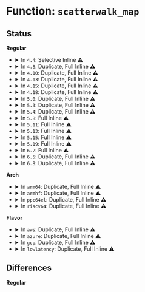# Function: <code>scatterwalk_map</code>

## Status
<b>Regular</b>
<ul>
<li>
<details>
<summary>In <code>4.4</code>: Selective Inline ⚠️</summary>

```c
void *scatterwalk_map(struct scatter_walk *walk);
```

**Collision:** Unique Global

**Inline:** Selective

**Transformation:** False

**Instances:**

```
In crypto/scatterwalk.c (ffffffff8139e760)
Location: crypto/scatterwalk.c:43
Inline: True
Inline callers:
  - crypto/scatterwalk.c:scatterwalk_copychunks
Direct callers:
  - crypto/blkcipher.c:blkcipher_walk_done
  - crypto/blkcipher.c:blkcipher_walk_next
  - crypto/blkcipher.c:blkcipher_walk_next
  - crypto/blkcipher.c:blkcipher_walk_next
```
**Symbols:**

```
ffffffff8139e760-ffffffff8139e7c6: scatterwalk_map (STB_GLOBAL)
```
</details>
</li>
<li>
<details>
<summary>In <code>4.8</code>: Duplicate, Full Inline ⚠️</summary>

**Collision:** Static Duplication

**Inline:** Full

**Transformation:** False

**Instances:**

```
In crypto/scatterwalk.c (ffffffff813db6a9)
Location: include/crypto/scatterwalk.h:89
Inline: True
Inline callers:
  - crypto/scatterwalk.c:scatterwalk_copychunks
```
```
In crypto/blkcipher.c (ffffffff813dd5f1)
Location: include/crypto/scatterwalk.h:89
Inline: True
Inline callers:
  - crypto/blkcipher.c:blkcipher_walk_next
  - crypto/blkcipher.c:blkcipher_walk_next
  - crypto/blkcipher.c:blkcipher_walk_next
  - crypto/blkcipher.c:blkcipher_walk_done
```
</details>
</li>
<li>
<details>
<summary>In <code>4.10</code>: Duplicate, Full Inline ⚠️</summary>

**Collision:** Static Duplication

**Inline:** Full

**Transformation:** False

**Instances:**

```
In crypto/scatterwalk.c (ffffffff813f2fe6)
Location: include/crypto/scatterwalk.h:89
Inline: True
Inline callers:
  - crypto/scatterwalk.c:scatterwalk_copychunks
```
```
In crypto/blkcipher.c (ffffffff813f4ec1)
Location: include/crypto/scatterwalk.h:89
Inline: True
Inline callers:
  - crypto/blkcipher.c:blkcipher_walk_next
  - crypto/blkcipher.c:blkcipher_walk_next
  - crypto/blkcipher.c:blkcipher_walk_next
  - crypto/blkcipher.c:blkcipher_walk_done
```
</details>
</li>
<li>
<details>
<summary>In <code>4.13</code>: Duplicate, Full Inline ⚠️</summary>

**Collision:** Static Duplication

**Inline:** Full

**Transformation:** False

**Instances:**

```
In crypto/scatterwalk.c (ffffffff813ff35b)
Location: include/crypto/scatterwalk.h:89
Inline: True
Inline callers:
  - crypto/scatterwalk.c:scatterwalk_copychunks
```
```
In crypto/blkcipher.c (ffffffff814011fd)
Location: include/crypto/scatterwalk.h:89
Inline: True
Inline callers:
  - crypto/blkcipher.c:blkcipher_walk_next
  - crypto/blkcipher.c:blkcipher_walk_next
  - crypto/blkcipher.c:blkcipher_walk_next
  - crypto/blkcipher.c:blkcipher_walk_done
```
</details>
</li>
<li>
<details>
<summary>In <code>4.15</code>: Duplicate, Full Inline ⚠️</summary>

**Collision:** Static Duplication

**Inline:** Full

**Transformation:** False

**Instances:**

```
In crypto/scatterwalk.c (ffffffff81427958)
Location: include/crypto/scatterwalk.h:89
Inline: True
Inline callers:
  - crypto/scatterwalk.c:scatterwalk_copychunks
```
```
In crypto/blkcipher.c (ffffffff8142980d)
Location: include/crypto/scatterwalk.h:89
Inline: True
Inline callers:
  - crypto/blkcipher.c:blkcipher_walk_next
  - crypto/blkcipher.c:blkcipher_walk_next
  - crypto/blkcipher.c:blkcipher_walk_next
  - crypto/blkcipher.c:blkcipher_walk_done
```
</details>
</li>
<li>
<details>
<summary>In <code>4.18</code>: Duplicate, Full Inline ⚠️</summary>

**Collision:** Static Duplication

**Inline:** Full

**Transformation:** False

**Instances:**

```
In crypto/scatterwalk.c (ffffffff8145a7b8)
Location: include/crypto/scatterwalk.h:89
Inline: True
Inline callers:
  - crypto/scatterwalk.c:scatterwalk_copychunks
```
```
In crypto/blkcipher.c (ffffffff8145c87d)
Location: include/crypto/scatterwalk.h:89
Inline: True
Inline callers:
  - crypto/blkcipher.c:blkcipher_walk_next
  - crypto/blkcipher.c:blkcipher_walk_next
  - crypto/blkcipher.c:blkcipher_walk_next
  - crypto/blkcipher.c:blkcipher_walk_done
```
</details>
</li>
<li>
<details>
<summary>In <code>5.0</code>: Duplicate, Full Inline ⚠️</summary>

**Collision:** Static Duplication

**Inline:** Full

**Transformation:** False

**Instances:**

```
In crypto/scatterwalk.c (ffffffff81478328)
Location: include/crypto/scatterwalk.h:76
Inline: True
Inline callers:
  - crypto/scatterwalk.c:scatterwalk_copychunks
```
```
In crypto/blkcipher.c (ffffffff81479eed)
Location: include/crypto/scatterwalk.h:76
Inline: True
Inline callers:
  - crypto/blkcipher.c:blkcipher_walk_next
  - crypto/blkcipher.c:blkcipher_walk_next
  - crypto/blkcipher.c:blkcipher_walk_next
  - crypto/blkcipher.c:blkcipher_walk_done
```
</details>
</li>
<li>
<details>
<summary>In <code>5.3</code>: Duplicate, Full Inline ⚠️</summary>

**Collision:** Static Duplication

**Inline:** Full

**Transformation:** False

**Instances:**

```
In crypto/scatterwalk.c (ffffffff814a616b)
Location: include/crypto/scatterwalk.h:71
Inline: True
Inline callers:
  - crypto/scatterwalk.c:scatterwalk_copychunks
```
```
In crypto/blkcipher.c (ffffffff814a7da3)
Location: include/crypto/scatterwalk.h:71
Inline: True
Inline callers:
  - crypto/blkcipher.c:blkcipher_walk_next
  - crypto/blkcipher.c:blkcipher_walk_next
  - crypto/blkcipher.c:blkcipher_walk_next
  - crypto/blkcipher.c:blkcipher_walk_done
```
</details>
</li>
<li>
<details>
<summary>In <code>5.4</code>: Duplicate, Full Inline ⚠️</summary>

**Collision:** Static Duplication

**Inline:** Full

**Transformation:** False

**Instances:**

```
In crypto/scatterwalk.c (ffffffff814c0dfb)
Location: include/crypto/scatterwalk.h:71
Inline: True
Inline callers:
  - crypto/scatterwalk.c:scatterwalk_copychunks
```
```
In crypto/blkcipher.c (ffffffff814c2a03)
Location: include/crypto/scatterwalk.h:71
Inline: True
Inline callers:
  - crypto/blkcipher.c:blkcipher_walk_next
  - crypto/blkcipher.c:blkcipher_walk_next
  - crypto/blkcipher.c:blkcipher_walk_next
  - crypto/blkcipher.c:blkcipher_walk_done
```
</details>
</li>
<li>
<details>
<summary>In <code>5.8</code>: Full Inline ⚠️</summary>

**Collision:** Unique Static

**Inline:** Full

**Transformation:** False

**Instances:**

```
In crypto/scatterwalk.c (ffffffff815216a5)
Location: include/crypto/scatterwalk.h:71
Inline: True
Inline callers:
  - crypto/scatterwalk.c:scatterwalk_copychunks
```
</details>
</li>
<li>
<details>
<summary>In <code>5.11</code>: Full Inline ⚠️</summary>

**Collision:** Unique Static

**Inline:** Full

**Transformation:** False

**Instances:**

```
In crypto/scatterwalk.c (ffffffff8153e515)
Location: include/crypto/scatterwalk.h:71
Inline: True
Inline callers:
  - crypto/scatterwalk.c:scatterwalk_copychunks
```
</details>
</li>
<li>
<details>
<summary>In <code>5.13</code>: Full Inline ⚠️</summary>

**Collision:** Unique Static

**Inline:** Full

**Transformation:** False

**Instances:**

```
In crypto/scatterwalk.c (ffffffff81546bea)
Location: include/crypto/scatterwalk.h:71
Inline: True
Inline callers:
  - crypto/scatterwalk.c:scatterwalk_copychunks
```
</details>
</li>
<li>
<details>
<summary>In <code>5.15</code>: Full Inline ⚠️</summary>

**Collision:** Unique Static

**Inline:** Full

**Transformation:** False

**Instances:**

```
In crypto/scatterwalk.c (ffffffff815a73ca)
Location: include/crypto/scatterwalk.h:71
Inline: True
Inline callers:
  - crypto/scatterwalk.c:scatterwalk_copychunks
```
</details>
</li>
<li>
<details>
<summary>In <code>5.19</code>: Full Inline ⚠️</summary>

**Collision:** Unique Static

**Inline:** Full

**Transformation:** False

**Instances:**

```
In crypto/scatterwalk.c (ffffffff8164e71c)
Location: include/crypto/scatterwalk.h:72
Inline: True
Inline callers:
  - crypto/scatterwalk.c:scatterwalk_copychunks
```
</details>
</li>
<li>
<details>
<summary>In <code>6.2</code>: Full Inline ⚠️</summary>

**Collision:** Unique Static

**Inline:** Full

**Transformation:** False

**Instances:**

```
In crypto/scatterwalk.c (ffffffff81707b7c)
Location: include/crypto/scatterwalk.h:66
Inline: True
Inline callers:
  - crypto/scatterwalk.c:scatterwalk_copychunks
```
</details>
</li>
<li>
<details>
<summary>In <code>6.5</code>: Duplicate, Full Inline ⚠️</summary>

**Collision:** Static Duplication

**Inline:** Full

**Transformation:** False

**Instances:**

```
In crypto/scatterwalk.c (ffffffff817412dd)
Location: include/crypto/scatterwalk.h:66
Inline: True
Inline callers:
  - crypto/scatterwalk.c:scatterwalk_copychunks
```
```
In crypto/skcipher.c (ffffffff81743948)
Location: include/crypto/scatterwalk.h:66
Inline: True
Inline callers:
  - crypto/skcipher.c:skcipher_walk_next
  - crypto/skcipher.c:skcipher_walk_next
  - crypto/skcipher.c:skcipher_next_copy
  - crypto/skcipher.c:skcipher_walk_done
```
</details>
</li>
<li>
<details>
<summary>In <code>6.8</code>: Duplicate, Full Inline ⚠️</summary>

**Collision:** Static Duplication

**Inline:** Full

**Transformation:** False

**Instances:**

```
In crypto/scatterwalk.c (ffffffff8178217d)
Location: include/crypto/scatterwalk.h:66
Inline: True
Inline callers:
  - crypto/scatterwalk.c:scatterwalk_copychunks
```
```
In crypto/skcipher.c (ffffffff81785c78)
Location: include/crypto/scatterwalk.h:66
Inline: True
Inline callers:
  - crypto/skcipher.c:skcipher_walk_next
  - crypto/skcipher.c:skcipher_walk_next
  - crypto/skcipher.c:skcipher_next_copy
  - crypto/skcipher.c:skcipher_walk_done
```
</details>
</li>
</ul>
<b>Arch</b>
<ul>
<li>
<details>
<summary>In <code>arm64</code>: Duplicate, Full Inline ⚠️</summary>

**Collision:** Static Duplication

**Inline:** Full

**Transformation:** False

**Instances:**

```
In crypto/scatterwalk.c (ffff8000105bb08c)
Location: include/crypto/scatterwalk.h:71
Inline: True
Inline callers:
  - crypto/scatterwalk.c:scatterwalk_copychunks
```
```
In crypto/blkcipher.c (ffff8000105bd1dc)
Location: include/crypto/scatterwalk.h:71
Inline: True
Inline callers:
  - crypto/blkcipher.c:blkcipher_walk_next
  - crypto/blkcipher.c:blkcipher_walk_next
  - crypto/blkcipher.c:blkcipher_walk_next
  - crypto/blkcipher.c:blkcipher_walk_done
```
</details>
</li>
<li>
<details>
<summary>In <code>armhf</code>: Duplicate, Full Inline ⚠️</summary>

**Collision:** Static Duplication

**Inline:** Full

**Transformation:** False

**Instances:**

```
In crypto/scatterwalk.c (c0769378)
Location: include/crypto/scatterwalk.h:71
Inline: True
Inline callers:
  - crypto/scatterwalk.c:scatterwalk_copychunks
```
```
In crypto/blkcipher.c (c076b004)
Location: include/crypto/scatterwalk.h:71
Inline: True
Inline callers:
  - crypto/blkcipher.c:blkcipher_walk_next
  - crypto/blkcipher.c:blkcipher_walk_next
  - crypto/blkcipher.c:blkcipher_walk_next
  - crypto/blkcipher.c:blkcipher_walk_done
```
</details>
</li>
<li>
<details>
<summary>In <code>ppc64el</code>: Duplicate, Full Inline ⚠️</summary>

**Collision:** Static Duplication

**Inline:** Full

**Transformation:** False

**Instances:**

```
In crypto/scatterwalk.c (c000000000741778)
Location: include/crypto/scatterwalk.h:71
Inline: True
Inline callers:
  - crypto/scatterwalk.c:scatterwalk_copychunks
```
```
In crypto/blkcipher.c (c000000000744278)
Location: include/crypto/scatterwalk.h:71
Inline: True
Inline callers:
  - crypto/blkcipher.c:blkcipher_walk_next
  - crypto/blkcipher.c:blkcipher_walk_next
  - crypto/blkcipher.c:blkcipher_walk_next
  - crypto/blkcipher.c:blkcipher_walk_done
```
</details>
</li>
<li>
<details>
<summary>In <code>riscv64</code>: Duplicate, Full Inline ⚠️</summary>

**Collision:** Static Duplication

**Inline:** Full

**Transformation:** False

**Instances:**

```
In crypto/scatterwalk.c (ffffffe000400b5e)
Location: include/crypto/scatterwalk.h:71
Inline: True
Inline callers:
  - crypto/scatterwalk.c:scatterwalk_copychunks
```
```
In crypto/blkcipher.c (ffffffe000402976)
Location: include/crypto/scatterwalk.h:71
Inline: True
Inline callers:
  - crypto/blkcipher.c:blkcipher_walk_next
  - crypto/blkcipher.c:blkcipher_walk_next
  - crypto/blkcipher.c:blkcipher_walk_next
  - crypto/blkcipher.c:blkcipher_walk_done
```
</details>
</li>
</ul>
<b>Flavor</b>
<ul>
<li>
<details>
<summary>In <code>aws</code>: Duplicate, Full Inline ⚠️</summary>

**Collision:** Static Duplication

**Inline:** Full

**Transformation:** False

**Instances:**

```
In crypto/scatterwalk.c (ffffffff814b93db)
Location: include/crypto/scatterwalk.h:71
Inline: True
Inline callers:
  - crypto/scatterwalk.c:scatterwalk_copychunks
```
```
In crypto/blkcipher.c (ffffffff814bafe3)
Location: include/crypto/scatterwalk.h:71
Inline: True
Inline callers:
  - crypto/blkcipher.c:blkcipher_walk_next
  - crypto/blkcipher.c:blkcipher_walk_next
  - crypto/blkcipher.c:blkcipher_walk_next
  - crypto/blkcipher.c:blkcipher_walk_done
```
</details>
</li>
<li>
<details>
<summary>In <code>azure</code>: Duplicate, Full Inline ⚠️</summary>

**Collision:** Static Duplication

**Inline:** Full

**Transformation:** False

**Instances:**

```
In crypto/scatterwalk.c (ffffffff814a9dfb)
Location: include/crypto/scatterwalk.h:71
Inline: True
Inline callers:
  - crypto/scatterwalk.c:scatterwalk_copychunks
```
```
In crypto/blkcipher.c (ffffffff814aba03)
Location: include/crypto/scatterwalk.h:71
Inline: True
Inline callers:
  - crypto/blkcipher.c:blkcipher_walk_next
  - crypto/blkcipher.c:blkcipher_walk_next
  - crypto/blkcipher.c:blkcipher_walk_next
  - crypto/blkcipher.c:blkcipher_walk_done
```
</details>
</li>
<li>
<details>
<summary>In <code>gcp</code>: Duplicate, Full Inline ⚠️</summary>

**Collision:** Static Duplication

**Inline:** Full

**Transformation:** False

**Instances:**

```
In crypto/scatterwalk.c (ffffffff814b546b)
Location: include/crypto/scatterwalk.h:71
Inline: True
Inline callers:
  - crypto/scatterwalk.c:scatterwalk_copychunks
```
```
In crypto/blkcipher.c (ffffffff814b7073)
Location: include/crypto/scatterwalk.h:71
Inline: True
Inline callers:
  - crypto/blkcipher.c:blkcipher_walk_next
  - crypto/blkcipher.c:blkcipher_walk_next
  - crypto/blkcipher.c:blkcipher_walk_next
  - crypto/blkcipher.c:blkcipher_walk_done
```
</details>
</li>
<li>
<details>
<summary>In <code>lowlatency</code>: Duplicate, Full Inline ⚠️</summary>

**Collision:** Static Duplication

**Inline:** Full

**Transformation:** False

**Instances:**

```
In crypto/scatterwalk.c (ffffffff814cdeeb)
Location: include/crypto/scatterwalk.h:71
Inline: True
Inline callers:
  - crypto/scatterwalk.c:scatterwalk_copychunks
```
```
In crypto/blkcipher.c (ffffffff814cfb03)
Location: include/crypto/scatterwalk.h:71
Inline: True
Inline callers:
  - crypto/blkcipher.c:blkcipher_walk_next
  - crypto/blkcipher.c:blkcipher_walk_next
  - crypto/blkcipher.c:blkcipher_walk_next
  - crypto/blkcipher.c:blkcipher_walk_done
```
</details>
</li>
</ul>

## Differences
<b>Regular</b>
<ul>
</ul>
